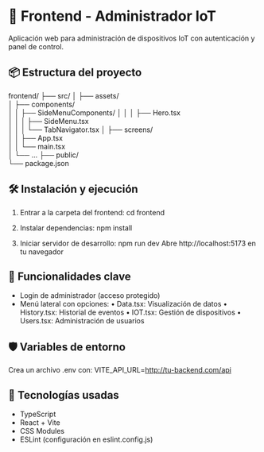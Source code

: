 # 🚀 Frontend - Administrador IoT
Aplicación web para administración de dispositivos IoT con autenticación y panel de control.

## 📦 Estructura del proyecto
frontend/
├── src/
│   ├── assets/                
│   ├── components/            
│   │   ├── SideMenuComponents/
│   │   │   ├── Hero.tsx       
│   │   │   ├── SideMenu.tsx   
│   │   │   └── TabNavigator.tsx 
│   ├── screens/               
│   │   ├── App.tsx            
│   │   └── main.tsx           
│   └── ...
├── public/                    
└── package.json               

## 🛠️ Instalación y ejecución
1. Entrar a la carpeta del frontend:
cd frontend

2. Instalar dependencias:
npm install

3. Iniciar servidor de desarrollo:
npm run dev
Abre http://localhost:5173 en tu navegador

## 🔐 Funcionalidades clave
- Login de administrador (acceso protegido)
- Menú lateral con opciones:
  • Data.tsx: Visualización de datos
  • History.tsx: Historial de eventos
  • IOT.tsx: Gestión de dispositivos
  • Users.tsx: Administración de usuarios

## 🛡️ Variables de entorno
Crea un archivo .env con:
VITE_API_URL=http://tu-backend.com/api

## 📌 Tecnologías usadas
- TypeScript
- React + Vite
- CSS Modules
- ESLint (configuración en eslint.config.js)